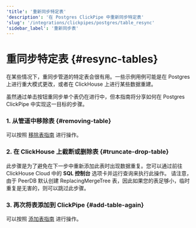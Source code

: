 ```yaml
---
'title': '重新同步特定表'
'description': '在 Postgres ClickPipe 中重新同步特定表'
'slug': '/integrations/clickpipes/postgres/table_resync'
'sidebar_label': '重新同步表'
---
```



# 重同步特定表 {#resync-tables}

在某些情况下，重同步管道的特定表会很有用。一些示例用例可能是在 Postgres 上进行重大模式更改，或者在 ClickHouse 上进行某些数据重建。

虽然通过单击按钮重同步单个表仍在进行中，但本指南将分享如何在 Postgres ClickPipe 中实现这一目标的步骤。

### 1. 从管道中移除表 {#removing-table}

可以按照 [移除表指南](./removing_tables) 进行操作。

### 2. 在 ClickHouse 上截断或删除表 {#truncate-drop-table}

此步骤是为了避免在下一步中重新添加此表时出现数据重复。您可以通过前往 ClickHouse Cloud 中的 **SQL 控制台** 选项卡并运行查询来执行此操作。
请注意，由于 PeerDB 默认创建 ReplacingMergeTree 表，因此如果您的表足够小，临时重复是无害的，则可以跳过此步骤。

### 3. 再次将表添加到 ClickPipe {#add-table-again}

可以按照 [添加表指南](./add_table) 进行操作。

